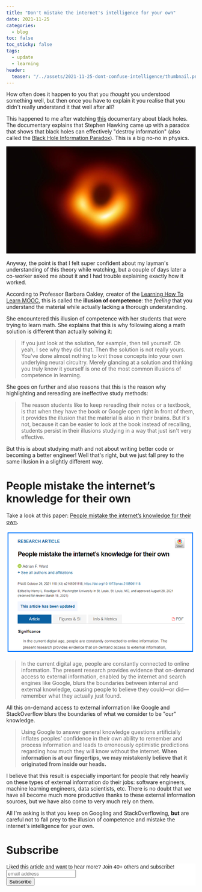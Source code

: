 ```yaml
---
title: "Don't mistake the internet's intelligence for your own"
date: 2021-11-25
categories:
  - blog
toc: false
toc_sticky: false
tags:
  - update
  - learning
header:
  teaser: "/../assets/2021-11-25-dont-confuse-intelligence/thumbnail.png"
---
```


How often does it happen to you that you *thought* you understood something
well, but then once you have to explain it you realise that you didn't
really understand it that well after all?

This happened to me after watching [this](https://www.imdb.com/title/tt11863046)
documentary about black holes.  The documentary explains that Stephen Hawking
came up with a paradox that shows that black holes can effectively "destroy
information" (also called the [Black Hole Information
Paradox](https://en.wikipedia.org/wiki/Black_hole_information_paradox)). This is
a big no-no in physics. 

![](/../assets/2021-11-25-dont-confuse-intelligence/black-hole.png)

Anyway, the point is that I felt super confident about my layman's understanding
of this theory while watching, but a couple of days later a co-worker asked me
about it and I had trouble explaining exactly how it worked.

According to Professor Barbara Oakley, creator of the [Learning How To Learn
MOOC](https://www.coursera.org/learn/learning-how-to-learn), this is called the
**illusion of competence**: the *feeling* that you understand the material while
actually lacking a thorough understanding. 

She encountered this illusion of competence with her students that were trying
to learn math. She explains that this is why following along a math solution is
different than actually solving it:

> If you just look at the solution, for example, then tell yourself. Oh yeah, I
see why they did that. Then the solution is not really yours. You've done almost
nothing to knit those concepts into your own underlying neural circuitry. Merely
glancing at a solution and thinking you truly know it yourself is one of the
most common illusions of competence in learning. 

She goes on further and also reasons that this is the reason why highlighting and rereading are ineffective study methods:

> The reason students like to keep rereading their notes or a textbook, is that
when they have the book or Google open right in front of them, it provides the
illusion that the material is also in their brains. But it's not, because it can
be easier to look at the book instead of recalling, students persist in their
illusions studying in a way that just isn't very effective. 

But this is about studying math and not about writing better code or becoming a
better engineer! Well that's right, but we just fall prey to the same illusion
in a slightly different way.

# People mistake the internet’s knowledge for their own

Take a look at this paper: [People mistake the internet’s knowledge for their own](https://www.pnas.org/content/118/43/e2105061118).

![](/../assets/2021-11-25-dont-confuse-intelligence/pnas2.png)

> In the current digital age, people are constantly connected to online information. The present research provides evidence that on-demand access to external information, enabled by the internet and search engines like Google, blurs the boundaries between internal and external knowledge, causing people to believe they could—or did—remember what they actually just found.

All this on-demand access to external information like Google and StackOverflow blurs the boundaries of what we consider to be "our" knowledge.

> Using Google to answer general knowledge questions artificially inflates peoples’ confidence in their own ability to remember and process information and leads to erroneously optimistic predictions regarding how much they will know without the internet. **When information is at our fingertips, we may mistakenly believe that it originated from inside our heads.**

I believe that this result is especially important for people that rely heavily
on these types of external information do their jobs: software engineers,
machine learning engineers, data scientists, etc. There is no doubt that we have
all become much more productive thanks to these external information sources,
but we have also come to very much rely on them.

All I'm asking is that you keep on Googling and StackOverflowing, **but** are careful not to fall prey to the illusion of competence and mistake the internet's intelligence for your own.  

# Subscribe

<!-- Begin Mailchimp Signup Form -->
<link href="//cdn-images.mailchimp.com/embedcode/horizontal-slim-10_7.css" rel="stylesheet" type="text/css">
<style type="text/css">
  #mc_embed_signup{background:#fff; clear:left; font:14px Helvetica,Arial,sans-serif; width:100%;}
  /* Add your own Mailchimp form style overrides in your site stylesheet or in this style block.
     We recommend moving this block and the preceding CSS link to the HEAD of your HTML file. */
</style>
<div id="mc_embed_signup">
<form action="https://gmail.us3.list-manage.com/subscribe/post?u=92fe86c389878585bc87837e8&amp;id=50543deff9" method="post" id="mc-embedded-subscribe-form" name="mc-embedded-subscribe-form" class="validate" target="_blank" novalidate>
    <div id="mc_embed_signup_scroll">
  <label for="mce-EMAIL">Liked this article and want to hear more? Join 40+ others and subscribe!</label>
  <input type="email" value="" name="EMAIL" class="email" id="mce-EMAIL" placeholder="email address" required>
    <!-- real people should not fill this in and expect good things - do not remove this or risk form bot signups-->
    <div style="position: absolute; left: -5000px;" aria-hidden="true"><input type="text" name="b_92fe86c389878585bc87837e8_50543deff9" tabindex="-1" value=""></div>
    <div class="clear"><input type="submit" value="Subscribe" name="subscribe" id="mc-embedded-subscribe" class="button"></div>
    </div>
</form>
</div>
<!--End mc_embed_signup-->
